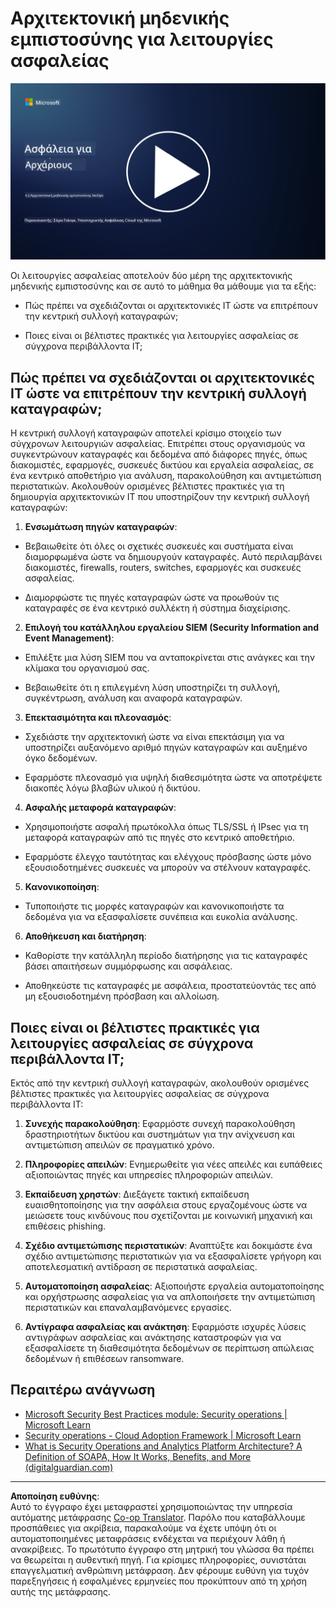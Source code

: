 <!--
CO_OP_TRANSLATOR_METADATA:
{
  "original_hash": "45bbdc114e70936816b0b3e7c40189cf",
  "translation_date": "2025-09-03T21:19:38+00:00",
  "source_file": "4.2 SecOps zero trust architecture.md",
  "language_code": "el"
}
-->
# Αρχιτεκτονική μηδενικής εμπιστοσύνης για λειτουργίες ασφαλείας

[![Παρακολουθήστε το βίντεο](../../translated_images/4-2_placeholder.20e2345a0848364aaf73ddda28f676a3d9980843c51a0050774b268037db079d.el.png)](https://learn-video.azurefd.net/vod/player?id=8a2c36d9-8117-4576-ad5b-787667d13603)

Οι λειτουργίες ασφαλείας αποτελούν δύο μέρη της αρχιτεκτονικής μηδενικής εμπιστοσύνης και σε αυτό το μάθημα θα μάθουμε για τα εξής:

- Πώς πρέπει να σχεδιάζονται οι αρχιτεκτονικές IT ώστε να επιτρέπουν την κεντρική συλλογή καταγραφών;

- Ποιες είναι οι βέλτιστες πρακτικές για λειτουργίες ασφαλείας σε σύγχρονα περιβάλλοντα IT;

## Πώς πρέπει να σχεδιάζονται οι αρχιτεκτονικές IT ώστε να επιτρέπουν την κεντρική συλλογή καταγραφών;

Η κεντρική συλλογή καταγραφών αποτελεί κρίσιμο στοιχείο των σύγχρονων λειτουργιών ασφαλείας. Επιτρέπει στους οργανισμούς να συγκεντρώνουν καταγραφές και δεδομένα από διάφορες πηγές, όπως διακομιστές, εφαρμογές, συσκευές δικτύου και εργαλεία ασφαλείας, σε ένα κεντρικό αποθετήριο για ανάλυση, παρακολούθηση και αντιμετώπιση περιστατικών. Ακολουθούν ορισμένες βέλτιστες πρακτικές για τη δημιουργία αρχιτεκτονικών IT που υποστηρίζουν την κεντρική συλλογή καταγραφών:

1. **Ενσωμάτωση πηγών καταγραφών**:

- Βεβαιωθείτε ότι όλες οι σχετικές συσκευές και συστήματα είναι διαμορφωμένα ώστε να δημιουργούν καταγραφές. Αυτό περιλαμβάνει διακομιστές, firewalls, routers, switches, εφαρμογές και συσκευές ασφαλείας.

- Διαμορφώστε τις πηγές καταγραφών ώστε να προωθούν τις καταγραφές σε ένα κεντρικό συλλέκτη ή σύστημα διαχείρισης.

2. **Επιλογή του κατάλληλου εργαλείου SIEM (Security Information and Event Management)**:

- Επιλέξτε μια λύση SIEM που να ανταποκρίνεται στις ανάγκες και την κλίμακα του οργανισμού σας.

- Βεβαιωθείτε ότι η επιλεγμένη λύση υποστηρίζει τη συλλογή, συγκέντρωση, ανάλυση και αναφορά καταγραφών.

3. **Επεκτασιμότητα και πλεονασμός**:

- Σχεδιάστε την αρχιτεκτονική ώστε να είναι επεκτάσιμη για να υποστηρίζει αυξανόμενο αριθμό πηγών καταγραφών και αυξημένο όγκο δεδομένων.

- Εφαρμόστε πλεονασμό για υψηλή διαθεσιμότητα ώστε να αποτρέψετε διακοπές λόγω βλαβών υλικού ή δικτύου.

4. **Ασφαλής μεταφορά καταγραφών**:

- Χρησιμοποιήστε ασφαλή πρωτόκολλα όπως TLS/SSL ή IPsec για τη μεταφορά καταγραφών από τις πηγές στο κεντρικό αποθετήριο.

- Εφαρμόστε έλεγχο ταυτότητας και ελέγχους πρόσβασης ώστε μόνο εξουσιοδοτημένες συσκευές να μπορούν να στέλνουν καταγραφές.

5. **Κανονικοποίηση**:

- Τυποποιήστε τις μορφές καταγραφών και κανονικοποιήστε τα δεδομένα για να εξασφαλίσετε συνέπεια και ευκολία ανάλυσης.

6. **Αποθήκευση και διατήρηση**:

- Καθορίστε την κατάλληλη περίοδο διατήρησης για τις καταγραφές βάσει απαιτήσεων συμμόρφωσης και ασφάλειας.

- Αποθηκεύστε τις καταγραφές με ασφάλεια, προστατεύοντάς τες από μη εξουσιοδοτημένη πρόσβαση και αλλοίωση.

## Ποιες είναι οι βέλτιστες πρακτικές για λειτουργίες ασφαλείας σε σύγχρονα περιβάλλοντα IT;

Εκτός από την κεντρική συλλογή καταγραφών, ακολουθούν ορισμένες βέλτιστες πρακτικές για λειτουργίες ασφαλείας σε σύγχρονα περιβάλλοντα IT:

1. **Συνεχής παρακολούθηση**: Εφαρμόστε συνεχή παρακολούθηση δραστηριοτήτων δικτύου και συστημάτων για την ανίχνευση και αντιμετώπιση απειλών σε πραγματικό χρόνο.

2. **Πληροφορίες απειλών**: Ενημερωθείτε για νέες απειλές και ευπάθειες αξιοποιώντας πηγές και υπηρεσίες πληροφοριών απειλών.

3. **Εκπαίδευση χρηστών**: Διεξάγετε τακτική εκπαίδευση ευαισθητοποίησης για την ασφάλεια στους εργαζομένους ώστε να μειώσετε τους κινδύνους που σχετίζονται με κοινωνική μηχανική και επιθέσεις phishing.

4. **Σχέδιο αντιμετώπισης περιστατικών**: Αναπτύξτε και δοκιμάστε ένα σχέδιο αντιμετώπισης περιστατικών για να εξασφαλίσετε γρήγορη και αποτελεσματική αντίδραση σε περιστατικά ασφαλείας.

5. **Αυτοματοποίηση ασφαλείας**: Αξιοποιήστε εργαλεία αυτοματοποίησης και ορχήστρωσης ασφαλείας για να απλοποιήσετε την αντιμετώπιση περιστατικών και επαναλαμβανόμενες εργασίες.

6. **Αντίγραφα ασφαλείας και ανάκτηση**: Εφαρμόστε ισχυρές λύσεις αντιγράφων ασφαλείας και ανάκτησης καταστροφών για να εξασφαλίσετε τη διαθεσιμότητα δεδομένων σε περίπτωση απώλειας δεδομένων ή επιθέσεων ransomware.

## Περαιτέρω ανάγνωση

- [Microsoft Security Best Practices module: Security operations | Microsoft Learn](https://learn.microsoft.com/security/operations/security-operations-videos-and-decks?WT.mc_id=academic-96948-sayoung)
- [Security operations - Cloud Adoption Framework | Microsoft Learn](https://learn.microsoft.com/azure/cloud-adoption-framework/secure/security-operations?WT.mc_id=academic-96948-sayoung)
- [What is Security Operations and Analytics Platform Architecture? A Definition of SOAPA, How It Works, Benefits, and More (digitalguardian.com)](https://www.digitalguardian.com/blog/what-security-operations-and-analytics-platform-architecture-definition-soapa-how-it-works#:~:text=All%20in%20all%2C%20security%20operations%20and%20analytics%20platform,become%20more%20efficient%20and%20operative%20with%20your%20security.)

---

**Αποποίηση ευθύνης**:  
Αυτό το έγγραφο έχει μεταφραστεί χρησιμοποιώντας την υπηρεσία αυτόματης μετάφρασης [Co-op Translator](https://github.com/Azure/co-op-translator). Παρόλο που καταβάλλουμε προσπάθειες για ακρίβεια, παρακαλούμε να έχετε υπόψη ότι οι αυτοματοποιημένες μεταφράσεις ενδέχεται να περιέχουν λάθη ή ανακρίβειες. Το πρωτότυπο έγγραφο στη μητρική του γλώσσα θα πρέπει να θεωρείται η αυθεντική πηγή. Για κρίσιμες πληροφορίες, συνιστάται επαγγελματική ανθρώπινη μετάφραση. Δεν φέρουμε ευθύνη για τυχόν παρεξηγήσεις ή εσφαλμένες ερμηνείες που προκύπτουν από τη χρήση αυτής της μετάφρασης.